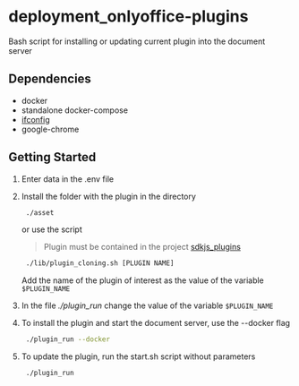# deployment_onlyoffice-plugins

Bash script for installing or updating current plugin into the document server

## Dependencies

* docker
* standalone docker-compose
* [ifconfig](https://man.cx/ifconfig(1))
* google-chrome

## Getting Started

1. Enter data in the .env file

2. Install the folder with the plugin in the directory
   
   ```bash
    ./asset
   ```

   or use the script

   >Plugin must be contained in the project [sdkjs_plugins](https://github.com/ONLYOFFICE/sdkjs-plugins)

   ```bash
    ./lib/plugin_cloning.sh [PLUGIN NAME]
   ``` 

   Add the name of the plugin of interest as the value of the variable `$PLUGIN_NAME`

3. In the file *./plugin_run* change the value of the variable `$PLUGIN_NAME`

4. To install the plugin and start the document server, use the --docker flag

   ```bash
    ./plugin_run --docker
   ```

5. To update the plugin, run the start.sh script without parameters

   ```bash
    ./plugin_run
   ```
